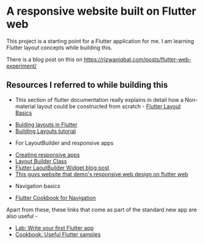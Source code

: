 # A responsive website built on Flutter web

This project is a starting point for a Flutter application for me. I am learning Flutter layout concepts while building this.


There is a blog post on this on https://rizwaniqbal.com/posts/flutter-web-experiment/


## Resources I referred to while building this

* This section of flutter documentation really explains in detail how a Non-material layout could be constructed from scratch - [Flutter Layout Basics](https://flutter.dev/docs/codelabs/layout-basics)
- [Bulding layouts in Flutter](https://flutter.dev/docs/development/ui/layout)
- [Building Layouts tutorial](https://flutter.dev/docs/development/ui/layout/tutorial)

* For LayoutBuilder and responsive apps
- [Creating responsive apps](https://flutter.dev/docs/development/ui/layout/responsive)
- [Layout Builder Class](https://api.flutter.dev/flutter/widgets/LayoutBuilder-class.html)
- [Flutter LaoutBuilder Widget blog post](https://medium.com/@KarthikPonnam/flutter-layoutbuilder-widget-1-b09fd1e6907f)
- [This guys website that demo's responsive web design on flutter web](https://github.com/iampawan/MyPortfolio)

* Navigation basics
- [Flutter Cookbook for Navigation](https://flutter.dev/docs/cookbook/navigation)

Apart from these, these links that come as part of the standard new app are also useful -

* [Lab: Write your first Flutter app](https://flutter.dev/docs/get-started/codelab)
* [Cookbook: Useful Flutter samples](https://flutter.dev/docs/cookbook)
